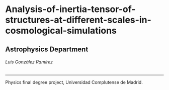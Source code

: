 # Analysis-of-inertia-tensor-of-structures-at-different-scales-in-cosmological-simulations

## Astrophysics Department
###### Luis González Ramírez

_________________________________________________________________________________________

Physics final degree project, Universidad Complutense de Madrid.

